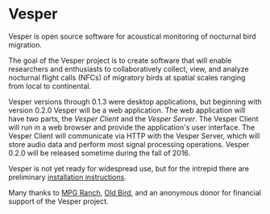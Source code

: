 Vesper
======

Vesper is open source software for acoustical monitoring of nocturnal bird migration.

The goal of the Vesper project is to create software that will enable researchers and enthusiasts to collaboratively collect, view, and analyze nocturnal flight calls (NFCs) of migratory birds at spatial scales ranging from local to continental.

Vesper versions through 0.1.3 were desktop applications, but beginning with version 0.2.0 Vesper will be a web application. The web application will have two parts, the *Vesper Client* and the *Vesper Server*. The Vesper Client will run in a web browser and provide the application's user interface. The Vesper Client will communicate via HTTP with the Vesper Server, which will store audio data and perform most signal processing operations. Vesper 0.2.0 will be released sometime during the fall of 2016.

Vesper is not yet ready for widespread use, but for the intrepid there are preliminary [installation instructions](https://github.com/HaroldMills/Vesper/wiki/Installing-and-Updating-Vesper).

Many thanks to [MPG Ranch](http://mpgranch.com), [Old Bird](http://oldbird.org), and an anonymous donor for financial support of the Vesper project.
